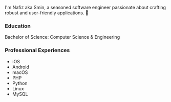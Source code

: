 

I'm Nafiz aka Smin, a seasoned software engineer passionate about crafting robust and user-friendly applications. 👋

### Education
Bachelor of Science: Computer Science & Engineering

### Professional Experiences 

- iOS
- Android
- macOS
- PHP
- Python
- Linux
- MySQL

